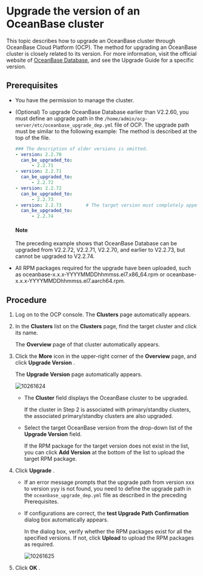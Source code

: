Upgrade the version of an OceanBase cluster 
================================================================

This topic describes how to upgrade an OceanBase cluster through OceanBase Cloud Platform (OCP). The method for upgrading an OceanBase cluster is closely related to its version. For more information, visit the official website of [OceanBase Database](https://www.oceanbase.com/docs/oceanbase-database/oceanbase-database/V3.1.1/upgrade-overview), and see the Upgrade Guide for a specific version. 

Prerequisites 
----------------------------------

* You have the permission to manage the cluster.

  

* (Optional) To upgrade OceanBase Database earlier than V2.2.60, you must define an upgrade path in the `/home/admin/ocp-server/etc/oceanbase_upgrade_dep.yml` file of OCP. The upgrade path must be similar to the following example: The method is described at the top of the file. 

  ```yaml
  ### The description of older versions is omitted.
  - version: 2.2.70
    can_be_upgraded_to:
        - 2.2.71
  - version: 2.2.71
    can_be_upgraded_to:
        - 2.2.72
  - version: 2.2.72
    can_be_upgraded_to:
        - 2.2.73
  - version: 2.2.73         # The target version must completely appear in this format, including the two lines below: 
    can_be_upgraded_to:
        - 2.2.74
  ```

  
  <main id="notice" type='explain'>
    <h4>Note</h4>
    <p>The preceding example shows that OceanBase Database can be upgraded from V2.2.72, V2.2.71, V2.2.70, and earlier to V2.2.73, but cannot be upgraded to V2.2.74.</p>
  </main>
  

* All RPM packages required for the upgrade have been uploaded, such as oceanbase-x.x.x-YYYYMMDDhhmmss.el7.x86_64.rpm or oceanbase-x.x.x-YYYYMMDDhhmmss.el7.aarch64.rpm.

  




Procedure 
------------------------------

1. Log on to the OCP console. The **Clusters** page automatically appears.

   

2. In the **Clusters** list on the **Clusters** page, find the target cluster and click its name.

   The **Overview** page of that cluster automatically appears.
   

3. Click the **More** icon in the upper-right corner of the **Overview** page, and click **Upgrade Version** . 

   The **Upgrade Version** page automatically appears. 

   ![10261624](https://help-static-aliyun-doc.aliyuncs.com/assets/img/en-US/1146667361/p343983.png)
   * The **Cluster** field displays the OceanBase cluster to be upgraded. 

     If the cluster in Step 2 is associated with primary/standby clusters, the associated primary/standby clusters are also upgraded.
     
   
   * Select the target OceanBase version from the drop-down list of the **Upgrade Version** field. 

     If the RPM package for the target version does not exist in the list, you can click **Add Version** at the bottom of the list to upload the target RPM package.
     
   

   

4. Click **Upgrade** . 

   * If an error message prompts that the upgrade path from version xxx to version yyy is not found, you need to define the upgrade path in the `oceanbase_upgrade_dep.yml` file as described in the preceding Prerequisites.

     
   
   * If configurations are correct, the **test Upgrade Path Confirmation** dialog box automatically appears. 

     In the dialog box, verify whether the RPM packages exist for all the specified versions. If not, click **Upload** to upload the RPM packages as required. 

     ![10261625](https://help-static-aliyun-doc.aliyuncs.com/assets/img/en-US/1146667361/p343986.png)
     
   

   

5. Click **OK** .

   



